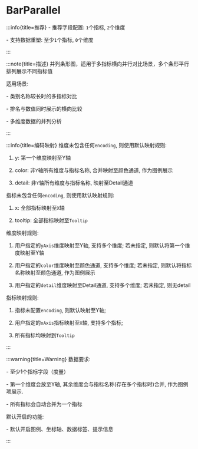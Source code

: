 # BarParallel

:::info{title=推荐}
\- 推荐字段配置: `1`个指标, `2`个维度

\- 支持数据重塑: 至少`1`个指标, `0`个维度

:::

:::note{title=描述}
并列条形图，适用于多指标横向并行对比场景，多个条形平行排列展示不同指标值

适用场景:

\- 类别名称较长时的多指标对比

\- 排名与数值同时展示的横向比较

\- 多维度数据的并列分析

:::

:::info{title=编码映射}
维度未包含任何`encoding`, 则使用默认映射规则:

1. y: 第一个维度映射至Y轴

2. color: 非`Y`轴所有维度与指标名称, 合并映射至颜色通道, 作为图例展示

3. detail: 非`Y`轴所有维度与指标名称, 映射至Detail通道

指标未包含任何`encoding`, 则使用默认映射规则:

1. x: 全部指标映射至`X`轴

2. tooltip: 全部指标映射至`Tooltip`



维度映射规则:

1. 用户指定的`yAxis`维度映射至Y轴, 支持多个维度; 若未指定, 则默认将第一个维度映射至Y轴

2. 用户指定的`color`维度映射至颜色通道, 支持多个维度; 若未指定, 则默认将指标名称映射至颜色通道, 作为图例展示

3. 用户指定的`detail`维度映射至Detail通道, 支持多个维度; 若未指定, 则无detail

指标映射规则:

1. 指标未配置`encoding`, 则默认映射至Y轴;

2. 用户指定的`xAxis`指标映射至`X`轴, 支持多个指标;

3. 所有指标均映射到`Tooltip`

:::

:::warning{title=Warning}
数据要求:

\- 至少1个指标字段（度量）

\- 第一个维度会放至Y轴, 其余维度会与指标名称(存在多个指标时)合并, 作为图例项展示.

\- 所有指标会自动合并为一个指标

默认开启的功能:

\- 默认开启图例、坐标轴、数据标签、提示信息

:::


